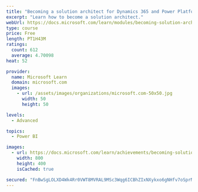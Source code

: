 ```yaml
---
title: "Becoming a solution architect for Dynamics 365 and Power Platform"
excerpt: "Learn how to become a solution architect."
webUrl: https://docs.microsoft.com/learn/modules/becoming-solution-architect/
type: course
price: Free
length: PT1H43M
ratings:
  count: 612
  average: 4.70098
heat: 52

provider:
  name: Microsoft Learn
  domain: microsoft.com
  images:
    - url: /assets/images/organizations/microsoft.com-50x50.jpg
      width: 50
      height: 50

levels:
  - Advanced

topics:
  - Power BI

images:
  - url: https://docs.microsoft.com/learn/achievements/becoming-solution-architect-social.png
    width: 800
    height: 400
    isCached: true

secured: "FnBwSgLOLXD4Wk4Rr0VWT8MVRAL9MSc3Wqg6ICBhZIxNXykxo6gNHfv7oSprMMYfgQ0KAm8i3y4hUYWeHU1G5v2CroWf/kJLB0Q/+e2JmDkvycQ87NGKA7wemkZbeyqOwwLS5sBNP0l8yS4R6wLPVZyOiaGv7Wlz5fpw0ijVewMdEdei2E82Dmd33uhU9MgRg16zJjB5UJ4pNKADUAlScLmRh2LX/bVT02dDB6Yr/nNF6j3kmotPyVoGmRqOILLGaMmOEti9I/985r99lE2xWXuD1DZVuj2JdpfrZZaAfSVglijKmwt6I+k8hSaFZX4mmjAko+tNlOp5RqCFgXuYFOIpjTfSs2ywZRFvgd5uQXBOC7YUhRPJxIVFT3XydU1FCVAeBdNifzFnkKByoDZgztBpW+qzLpZvwfZkUpXz1kg=;ytgPGue2b8sAutFzIClFkw=="
---
```


